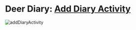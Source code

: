 # Deer Diary: [Add Diary Activity](https://github.com/cunychenhclass/cisc3171proj-group6/issues/8)

![addDiaryActivity](https://user-images.githubusercontent.com/70163313/225770646-e7ae3d1d-e319-4cd4-a4ff-dea473d12568.png)
